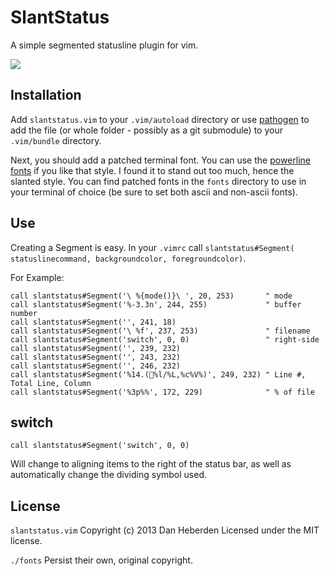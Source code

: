 # SlantStatus

A simple segmented statusline plugin for vim. 

![](http://danheberden.com/share/7996.png)

## Installation

Add `slantstatus.vim` to your `.vim/autoload` directory or use [pathogen](https://github.com/tpope/vim-pathogen)
to add the file (or whole folder - possibly as a git submodule) to your `.vim/bundle` directory.

Next, you should add a patched terminal font. You can use the [powerline fonts](https://github.com/Lokaltog/powerline-fonts)
if you like that style. I found it to stand out too much, hence the slanted style. You can find
patched fonts in the `fonts` directory to use in your terminal of choice (be sure to set both
ascii and non-ascii fonts).

## Use

Creating a Segment is easy. In your `.vimrc` call `slantstatus#Segment( statuslinecommand, backgroundcolor, foregroundcolor)`.

For Example:

```
call slantstatus#Segment('\ %{mode()}\ ', 20, 253)       " mode
call slantstatus#Segment('%-3.3n', 244, 255)             " buffer number
call slantstatus#Segment('', 241, 18)
call slantstatus#Segment('\ %f', 237, 253)               " filename
call slantstatus#Segment('switch', 0, 0)                 " right-side
call slantstatus#Segment('', 239, 232)
call slantstatus#Segment('', 243, 232)
call slantstatus#Segment('', 246, 232)
call slantstatus#Segment('%14.(%l/%L,%c%V%)', 249, 232) " Line #, Total Line, Column
call slantstatus#Segment('%3p%%', 172, 229)              " % of file
```

## switch

```
call slantstatus#Segment('switch', 0, 0)
```

Will change to aligning items to the right of the status bar, as well as 
automatically change the dividing symbol used.

## License

`slantstatus.vim` Copyright (c) 2013 Dan Heberden Licensed under the MIT license.

`./fonts` Persist their own, original copyright. 

